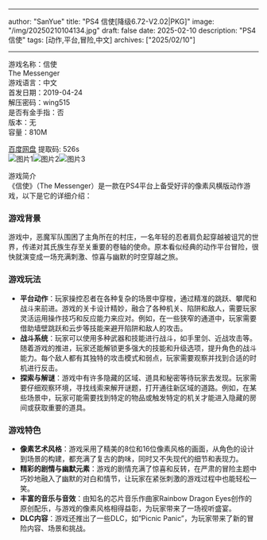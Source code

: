 
---
author: "SanYue"
title: "PS4 信使[降级6.72-V2.02|PKG]"
image: "/img/20250210104134.jpg"
draft: false
date: 2025-02-10
description: "PS4 信使"
tags: [动作,平台,冒险,中文]
archives: ["2025/02/10"]

---

游戏名称：信使   
The Messenger    
游戏语言：中文  
首发日期：2019-04-24  
解压密码：wing515  
是否有金手指：否  
版本：无   
容量：810M

[百度网盘](https://pan.baidu.com/s/1vaxyFuOsyF0ACSGL8GtUcg) 提取码: 526s  
![图片1](/img/9b6f48.jpg)![图片2](/img/0cdb92.jpg)![图片3](/img/8f80a4.jpg)  

游戏简介  
《信使》（The Messenger）是一款在PS4平台上备受好评的像素风横版动作游戏，以下是它的详细介绍：

### 游戏背景
游戏中，恶魔军队围困了主角所在的村庄，一名年轻的忍者肩负起穿越被诅咒的世界，传递对其氏族生存至关重要的卷轴的使命。原本看似经典的动作平台冒险，很快就演变成一场充满刺激、惊喜与幽默的时空穿越之旅。

### 游戏玩法
- **平台动作**：玩家操控忍者在各种复杂的场景中穿梭，通过精准的跳跃、攀爬和战斗来前进。游戏的关卡设计精妙，融合了各种机关、陷阱和敌人，需要玩家灵活运用操作技巧和反应能力来应对。例如，在一些狭窄的通道中，玩家需要借助墙壁跳跃和云步等技能来避开陷阱和敌人的攻击。
- **战斗系统**：玩家可以使用多种武器和技能进行战斗，如手里剑、近战攻击等。随着游戏的推进，玩家还能解锁更多强大的技能和升级选项，提升角色的战斗能力。每个敌人都有其独特的攻击模式和弱点，玩家需要观察并找到合适的时机进行反击。
- **探索与解谜**：游戏中有许多隐藏的区域、道具和秘密等待玩家去发现。玩家需要仔细观察环境，寻找线索来解开谜题，打开通往新区域的道路。例如，在某些场景中，玩家可能需要找到特定的物品或触发特定的机关才能进入隐藏的房间或获取重要的道具。

### 游戏特色
- **像素艺术风格**：游戏采用了精美的8位和16位像素风格的画面，从角色的设计到场景的构建，都充满了复古的韵味，同时又不失现代的细节和表现力。
- **精彩的剧情与幽默元素**：游戏的剧情充满了惊喜和反转，在严肃的冒险主题中巧妙地融入了幽默的对白和情节，让玩家在紧张刺激的游戏过程中也能轻松一笑。
- **丰富的音乐与音效**：由知名的芯片音乐作曲家Rainbow Dragon Eyes创作的原创配乐，与游戏的像素风格相得益彰，为玩家带来了一场视听盛宴。
- **DLC内容**：游戏还推出了一些DLC，如“Picnic Panic”，为玩家带来了新的冒险内容、场景和挑战。
